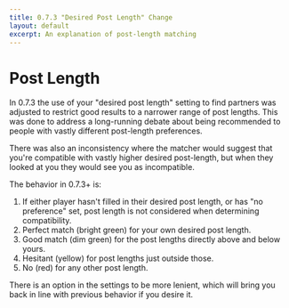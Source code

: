 ```yaml
---
title: 0.7.3 "Desired Post Length" Change
layout: default
excerpt: An explanation of post-length matching
---
```

# Post Length
In 0.7.3 the use of your "desired post length" setting to find partners was adjusted to restrict good results to a narrower range of post lengths. This was done to address a long-running debate about being recommended to people with vastly different post-length preferences.

There was also an inconsistency where the matcher would suggest that you're compatible with vastly higher desired post-length, but when they looked at you they would see you as incompatible.

The behavior in 0.7.3+ is:
1. If either player hasn't filled in their desired post length, or has "no preference" set, post length is not considered when determining compatibility.
1. Perfect match (bright green) for your own desired post length.
1. Good match (dim green) for the post lengths directly above and below yours.
1. Hesitant (yellow) for post lengths just outside those.
1. No (red) for any other post length.

There is an option in the settings to be more lenient, which will bring you back in line with previous behavior if you desire it.
